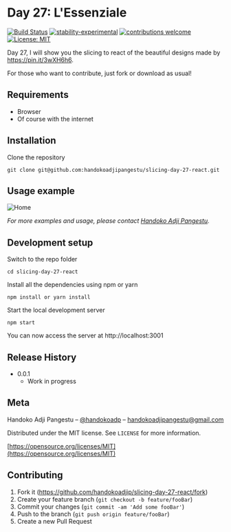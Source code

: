 # Day 27: L'Essenziale

[![Build Status](https://travis-ci.org/dwyl/esta.svg?branch=master)](https://github.com/handokoadjip/slicing-day-27-react)
[![stability-experimental](https://img.shields.io/badge/stability-experimental-orange.svg)](https://github.com/handokoadjip/slicing-day-27-react)
[![contributions welcome](https://img.shields.io/badge/contributions-welcome-brightgreen.svg?style=flat)](https://github.com/handokoadjip/slicing-day-27-react/fork)
[![License: MIT](https://img.shields.io/badge/License-MIT-yellow.svg)](https://opensource.org/licenses/MIT)

Day 27, I will show you the slicing to react of the beautiful designs made by https://pin.it/3wXH6h6.

For those who want to contribute, just fork or download as usual!

## Requirements

- Browser
- Of course with the internet

## Installation

Clone the repository

    git clone git@github.com:handokoadjipangestu/slicing-day-27-react.git

## Usage example

![Home](https://bebaskripsi.000webhostapp.com/slicing-day-27/home.png)

_For more examples and usage, please contact [Handoko Adji Pangestu](https://www.instagram.com/handokoadp/)._

## Development setup

Switch to the repo folder

    cd slicing-day-27-react

Install all the dependencies using npm or yarn

    npm install or yarn install

Start the local development server

    npm start

You can now access the server at http://localhost:3001

## Release History

- 0.0.1
  - Work in progress

## Meta

Handoko Adji Pangestu – [@handokoadp](https://www.instagram.com/handokoadp/) – handokoadjipangestu@gmail.com

Distributed under the MIT license. See `LICENSE` for more information.

[https://opensource.org/licenses/MIT](https://opensource.org/licenses/MIT)

## Contributing

1. Fork it (<https://github.com/handokoadjip/slicing-day-27-react/fork>)
2. Create your feature branch (`git checkout -b feature/fooBar`)
3. Commit your changes (`git commit -am 'Add some fooBar'`)
4. Push to the branch (`git push origin feature/fooBar`)
5. Create a new Pull Request
